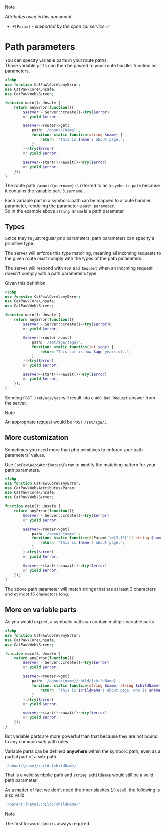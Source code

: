 > [!NOTE]
> _Attributes used in this document_
> - `#[Param]` - _supported by the open api service_ ✅

# Path parameters

You can specify variable parts in your route paths.\
Those variable parts can then be passed to your route handler function as parameters.

```php
<?php
use function CatPaw\Core\anyError;
use CatPaw\Core\Unsafe;
use CatPaw\Web\Server;

function main(): Unsafe {
    return anyError(function(){
        $server = Server::create()->try($error)
        or yield $error;

        $server->router->get(
            path: '/about/{name}',
            function: static function(string $name) {
                return  "This is $name's about page.";
            }
        )->try($error)
        or yield $error;

        $server->start()->await()->try($error)
        or yield $error;
    });
}
```

The route path `/about/{username}` is referred to as a `symbolic path` because it contains the variable
part `{username}`.

Each variable part in a symbolic path can be mapped to a route handler parameter, rendering the parameter
a `path parameter`.\
So in the example above `string $name` is a path parameter.

## Types

Since they're just regular php parameters, path parameters can specify a primitive type.

The server will enforce this type matching, meaning all incoming requests to the given route _must_ comply with the
types of the path parameters.

The server will respond with `400 Bad Request` when an incoming request doesn't comply with a path parameter's type.

Given this definition

```php
<?php
use function CatPaw\Core\anyError;
use CatPaw\Core\Unsafe;
use CatPaw\Web\Server;

function main(): Unsafe {
    return anyError(function(){
        $server = Server::create()->try($error)ù
        or yield $error;

        $server->router->post(
            path: '/set/age/{age}',
            function: static function(int $age) {
                return "This cat is now $age years old.";
            }
        )->try($error)
        or yield $error;

        $server->start()->await()->try($error)
        or yield $error;
    });
}
```

Sending `POST /set/age/yes` will result into a `400 Bad Request` answer from the server.

> [!NOTE]
> An appropriate request would be `POST /set/age/3`.

## More customization

Sometimes you need more than php primitives to enforce your path parameters' values.

Use `CatPaw\Web\Attributes\Param` to modify the matching pattern for your path parameters.

```php
<?php
use function CatPaw\Core\anyError;
use CatPaw\Web\Attributes\Param;
use CatPaw\Core\Unsafe;
use CatPaw\Web\Server;

function main(): Unsafe {
    return anyError(function(){
        $server = Server::create()->try($error)
        or yield $error;

        $server->router->get(
            path: '/about/{name}',
            function: static function(#[Param('\w{3,15}')] string $name) {
                return  "This is $name's about page.";
            }
        )->try($error)
        or yield $error;

        $server->start()->await()->try($error)
        or yield $error;
    });
}
```

The above path parameter will match strings that are at least 3 characters and at most 15 characters long.

## More on variable parts

As you would expect, a symbolic path can contain multiple variable parts

```php
<?php
use function CatPaw\Core\anyError;
use CatPaw\Core\Unsafe;
use CatPaw\Web\Server;

function main(): Unsafe {
    return anyError(function(){
        $server = Server::create()->try($error)
        or yield $error;

        $server->router->get(
            path: '/about/{name}/child/{childName}',
            function: static function(string $name, string $childName) {
                return  "This is $childName's about page, who is $name's kitten.";
            }
        )->try($error)
        or yield $error;

        $server->start()->await()->try($error)
        or yield $error;
    });
}
```

But variable parts are more powerful than that because they are not bound to any common web path rules.

Variable parts can be defined **anywhere** within the symbolic path, even as a partial part of a sub-path.

```php
'/about/{name}/child-{childName}'
```

That is a valid symbolic path and `string $childName` would still be a valid path parameter.

As a matter of fact we don't need the inner slashes (`/`) at all, the following is also valid

```php
'/parent:{name},child:{childName}'
```

> [!NOTE]
> The first forward slash is always required.
